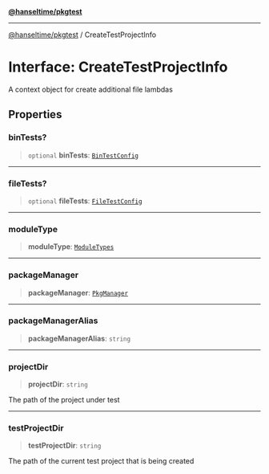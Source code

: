 [**@hanseltime/pkgtest**](../README.md)

***

[@hanseltime/pkgtest](../README.md) / CreateTestProjectInfo

# Interface: CreateTestProjectInfo

A context object for create additional file lambdas

## Properties

### binTests?

> `optional` **binTests**: [`BinTestConfig`](BinTestConfig.md)

***

### fileTests?

> `optional` **fileTests**: [`FileTestConfig`](FileTestConfig.md)

***

### moduleType

> **moduleType**: [`ModuleTypes`](../enumerations/ModuleTypes.md)

***

### packageManager

> **packageManager**: [`PkgManager`](../enumerations/PkgManager.md)

***

### packageManagerAlias

> **packageManagerAlias**: `string`

***

### projectDir

> **projectDir**: `string`

The path of the project under test

***

### testProjectDir

> **testProjectDir**: `string`

The path of the current test project that is being created

